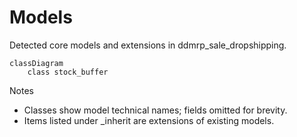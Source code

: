 # Models

Detected core models and extensions in ddmrp_sale_dropshipping.

```mermaid
classDiagram
    class stock_buffer
```

Notes
- Classes show model technical names; fields omitted for brevity.
- Items listed under _inherit are extensions of existing models.
